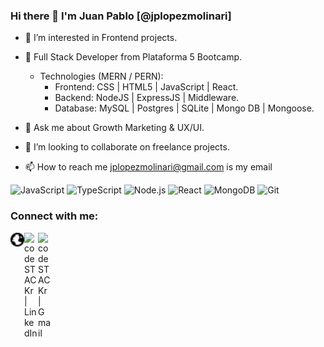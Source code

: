 ### Hi there 👋 I'm Juan Pablo [@jplopezmolinari]

<!--
**jplopezmolinari/jplopezmolinari** is a ✨ _special_ ✨ repository because its `README.md` (this file) appears on your GitHub profile.

Here are some ideas to get you started:

- 🔭 I’m currently working on ...
- 🌱 I’m currently learning ...
- 👯 I’m looking to collaborate on ...
- 🤔 I’m looking for help with ...
- 💬 Ask me about ...
- 📫 How to reach me: ...
- 😄 Pronouns: ...
- ⚡ Fun fact: ...
-->
- 👀  I’m interested in Frontend projects.
- 🌱  Full Stack Developer from Plataforma 5 Bootcamp.
    - Technologies (MERN / PERN):
        -  Frontend: CSS | HTML5 | JavaScript | React.
        - Backend: NodeJS | ExpressJS | Middleware.
        - Database: MySQL | Postgres | SQLite | Mongo DB | Mongoose.
- 💬  Ask me about Growth Marketing & UX/UI.

- 🤔  I’m looking to collaborate on freelance projects.


- 📫  How to reach me jplopezmolinari@gmail.com is my email

<!--

**Si quieres saber un poco más sobre mi:**

Puedo ayudarte a hacer crecer tu empresa en el mundo digital. 

Soy especialista en Growth Marketing. ¿Qué es el growth marketing? Se trata de una técnica que permite optimizar el "proceso de venta" online y lograr un incremento sostenidos de la cantidad de clientes e ingresos de la empresa.

Desde hace 20 años soy un gran apasionado de la tecnología y los negocios digitales, he creado mis propias Startups y transitado el camino del Emprendedor desde una idea hasta crear negocios rentables. También he trabajado como consultor en distintos emprendimientos ayudándolos en el desarrollo de una estrategia de ventas online que genere resultados. 

Como Growth Marketer siempre estoy buscando la forma de optimizar y generar mejores resultados para mis emprendimientos y mis clientes.

Desde Curselo ayudamos a miles de creadores de contenido a crear un negocio de cursos exitoso. 

No dudes en contactarme para lo que necesites! 👉 juanpablo@curselo.com
-->
![JavaScript](https://img.shields.io/badge/-JavaScript-333333?style=flat&logo=JavaScript&logoColor=F7DF1E)
![TypeScript](https://img.shields.io/badge/-TypeScript-333333?style=flat&logo=TypeScript&logoColor=007ACC)
![Node.js](https://img.shields.io/badge/-Node.js-333333?style=flat&logo=Node.js&logoColor=339933) 
![React](https://img.shields.io/badge/-React-333333?style=flat&logo=React&logoColor=61DAFB) 
![MongoDB](https://img.shields.io/badge/-MongoDB-333333?style=flat&logo=MongoDB&logoColor=47A248) 
![Git](https://img.shields.io/badge/-Git-333333?style=flat&logo=Git&logoColor=F05032)

### Connect with me:
[<img align="left" alt="codeSTACKr.com" width="22px" src="https://raw.githubusercontent.com/iconic/open-iconic/master/svg/globe.svg" />][website]
[<img align="left" alt="codeSTACKr | LinkedIn" width="22px" src="https://cdn.jsdelivr.net/npm/simple-icons@v3/icons/linkedin.svg" />][linkedin]
[<img align="left" alt="codeSTACKr | Gmail" width="22px" src="https://cdn.jsdelivr.net/npm/simple-icons@3.11.0/icons/gmail.svg" />][email]


[website]: https://growthmarketing.com.ar/
[linkedin]: https://www.linkedin.com/in/jplopezmolinari
[email]: mailto:jplopezmolinari@gmail.com

<!--
[![Juan Pablo Lopez Molinari's GitHub stats](https://github-readme-stats.vercel.app/api?username=jplopezmolinari&show_icons=true&theme=algolia&count_private=true&hide=stars,prs,issues,contribs)](https://github.com/jplopezmolinari/github-readme-stats)
-->
